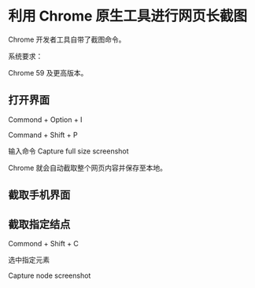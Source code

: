 # 利用 Chrome 原生工具进行网页长截图

Chrome 开发者工具自带了截图命令。

系统要求：

Chrome 59 及更高版本。

## 打开界面

Commond + Option + I

Command + Shift + P

输入命令 Capture full size screenshot

Chrome 就会自动截取整个网页内容并保存至本地。


## 截取手机界面

## 截取指定结点

Commond + Shift + C

选中指定元素

Capture node screenshot

